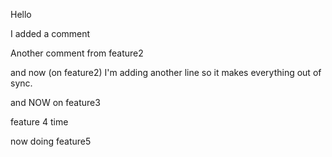 Hello

I added a comment

Another comment from feature2

and now (on feature2) I'm adding another line so it makes everything out of sync.

and NOW on feature3

feature 4 time

now doing feature5
